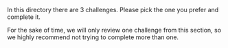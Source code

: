 In this directory there are 3 challenges. Please pick the one you prefer and complete it.

For the sake of time, we will only review one challenge from this section, so we highly recommend not trying to complete more than one.